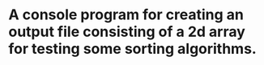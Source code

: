 # A console program for creating an output file consisting of a 2d array for testing some sorting algorithms.
